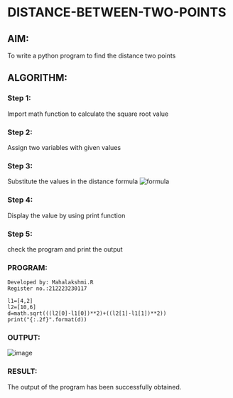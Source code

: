 # DISTANCE-BETWEEN-TWO-POINTS

## AIM:
To write a python program to find the distance two  points
## ALGORITHM:
### Step 1:
Import math function to calculate the square root value
### Step 2: 
Assign two variables with given values
### Step 3: 
Substitute the values in the distance formula
![formula](/formula.JPG)
### Step 4: 
Display the value by using print function
### Step 5: 
check the program and print the output
### PROGRAM:
```
Developed by: Mahalakshmi.R
Register no.:212223230117

l1=[4,2]
l2=[10,6]
d=math.sqrt(((l2[0]-l1[0])**2)+((l2[1]-l1[1])**2))
print("{:.2f}".format(d))
```



### OUTPUT:
![image](https://github.com/Maharavi2006/DISTANCE-BETWEEN-TWO-POINTS/assets/154535981/43e95803-d5ef-432f-8995-a0e066daa699)


### RESULT:
The output of the program has been successfully obtained.

